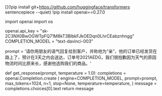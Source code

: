 [](!pip install git+https://github.com/huggingface/transformers sentencepiece --quiet)
!pip install openai==0.27.0

import openai
import os

openai.api_key = "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"
COMPLETION_MODEL = "text-davinci-003"

prompt = '请你用朋友的语气回复给到客户，并称他为“亲”，他的订单已经发货在路上了，预计在3天之内会送达，订单号2021AEDG，我们很抱歉因为天气的原因物流时间比原来长，感谢他选购我们的商品。'

def get_response(prompt, temperature = 1.0):
    completions = openai.Completion.create (
        engine=COMPLETION_MODEL,
        prompt=prompt,
        max_tokens=1024,
        n=1,
        stop=None,
        temperature=temperature,
    )
    message = completions.choices[0].text
    return message
    